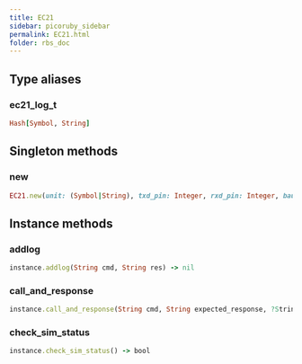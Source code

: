 ```yaml
---
title: EC21
sidebar: picoruby_sidebar
permalink: EC21.html
folder: rbs_doc
---
```

## Type aliases
### ec21_log_t
```ruby
Hash[Symbol, String]
```
## Singleton methods
### new

```ruby
EC21.new(unit: (Symbol|String), txd_pin: Integer, rxd_pin: Integer, baudrate: Integer, log_size: Integer) -> instance
```
## Instance methods
### addlog

```ruby
instance.addlog(String cmd, String res) -> nil
```
### call_and_response

```ruby
instance.call_and_response(String cmd, String expected_response, ?String? error_response, ?Integer timeout) -> bool
```
### check_sim_status

```ruby
instance.check_sim_status() -> bool
```
